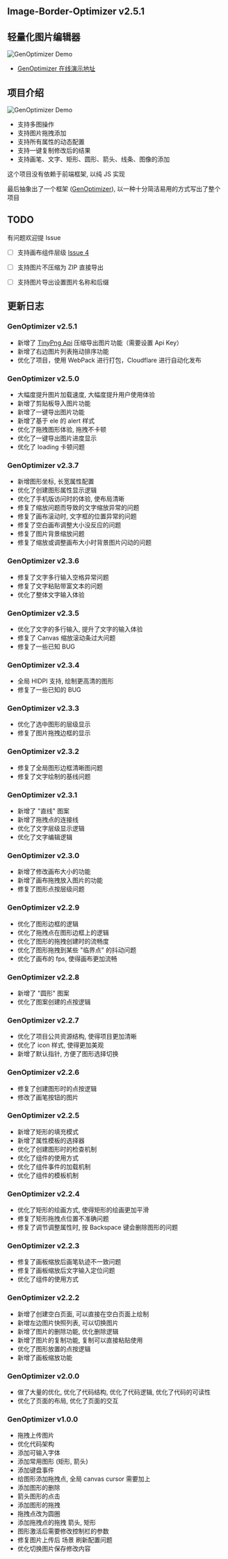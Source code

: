 ## Image-Border-Optimizer v2.5.1
## 轻量化图片编辑器

![GenOptimizer Demo](https://github.com/hellojuantu/image_border_optimizer/blob/compress_image/src/public/img/use_demo.gif?raw=true)

- [GenOptimizer 在线演示地址](https://genoptimizer.cn)

## 项目介绍

![GenOptimizer Demo](https://raw.githubusercontent.com/hellojuantu/image_border_optimizer/compress_image/src/public/img/demo.jpeg)

- 支持多图操作
- 支持图片拖拽添加
- 支持所有属性的动态配置
- 支持一键复制修改后的结果
- 支持画笔、文字、矩形、圆形、箭头、线条、图像的添加

这个项目没有依赖于前端框架, 以纯 JS 实现

最后抽象出了一个框架 ([GenOptimizer](doc/gen_optimizer.md)), 以一种十分简洁易用的方式写出了整个项目

## TODO
有问题欢迎提 Issue
- [ ] 支持画布组件层级 [Issue 4](https://github.com/hellojuantu/image_border_optimizer/issues/4)
- [ ] 支持图片不压缩为 ZIP 直接导出
- [ ] 支持图片导出设置图片名称和后缀


## 更新日志
### GenOptimizer v2.5.1
- 新增了 [TinyPng Api](https://tinypng.com/developers) 压缩导出图片功能（需要设置 Api Key）
- 新增了右边图片列表拖动排序功能
- 优化了项目，使用 WebPack 进行打包，Cloudflare 进行自动化发布

### GenOptimizer v2.5.0
- 大幅度提升图片加载速度, 大幅度提升用户使用体验
- 新增了剪贴板导入图片功能
- 新增了一键导出图片功能
- 新增了基于 ele 的 alert 样式
- 优化了拖拽图形体验, 拖拽不卡顿
- 优化了一键导出图片进度显示
- 优化了 loading 卡顿问题

### GenOptimizer v2.3.7
- 新增图形坐标, 长宽属性配置
- 优化了创建图形属性显示逻辑
- 优化了手机版访问时的体验, 使布局清晰
- 修复了缩放问题而导致的文字缩放异常的问题
- 修复了画布滚动时, 文字框的位置异常的问题
- 修复了空白画布调整大小没反应的问题
- 修复了图片背景缩放问题
- 修复了缩放或调整画布大小时背景图片闪动的问题

### GenOptimizer v2.3.6
- 修复了文字多行输入空格异常问题
- 修复了文字粘贴带富文本的问题
- 优化了整体文字输入体验

### GenOptimizer v2.3.5
- 优化了文字的多行输入, 提升了文字的输入体验
- 修复了 Canvas 缩放滚动条过大问题
- 修复了一些已知 BUG

### GenOptimizer v2.3.4
- 全局 HIDPI 支持, 绘制更高清的图形
- 修复了一些已知的 BUG

### GenOptimizer v2.3.3
- 优化了选中图形的层级显示
- 修复了图片拖拽边框的显示

### GenOptimizer v2.3.2
- 修复了全局图形边框清晰图问题
- 修复了文字绘制的基线问题

### GenOptimizer v2.3.1
- 新增了 "直线" 图案
- 新增了拖拽点的连接线
- 优化了文字层级显示逻辑
- 优化了文字编辑逻辑

### GenOptimizer v2.3.0
- 新增了修改画布大小的功能
- 新增了画布拖拽放入图片的功能
- 修复了图形点按层级问题

### GenOptimizer v2.2.9
- 优化了图形边框的逻辑
- 优化了拖拽点在图形边框上的逻辑
- 优化了图形的拖拽创建时的流畅度
- 优化了图形拖拽到某些 "临界点" 的抖动问题
- 优化了画布的 fps, 使得画布更加流畅

### GenOptimizer v2.2.8
- 新增了 "圆形" 图案
- 优化了图案创建的点按逻辑

### GenOptimizer v2.2.7
- 优化了项目公共资源结构, 使得项目更加清晰
- 优化了 icon 样式, 使得更加美观
- 新增了默认指针, 方便了图形选择切换

### GenOptimizer v2.2.6
- 修复了创建图形时的点按逻辑
- 修改了画笔按钮的图片

### GenOptimizer v2.2.5
- 新增了矩形的填充模式
- 新增了属性模板的选择器
- 优化了创建图形时的检查机制
- 优化了组件的使用方式
- 优化了组件事件的加载机制
- 优化了组件的模板机制

### GenOptimizer v2.2.4
- 优化了矩形的绘画方式, 使得矩形的绘画更加平滑
- 修复了矩形拖拽点位置不准确问题
- 修复了调节调整属性时, 按 Backspace 键会删除图形的问题

### GenOptimizer v2.2.3
- 修复了画板缩放后画笔轨迹不一致问题
- 修复了画板缩放后文字输入定位问题
- 优化了组件的使用方式

### GenOptimizer v2.2.2
- 新增了创建空白页面, 可以直接在空白页面上绘制
- 新增左边图片快照列表, 可以切换图片
- 新增了图片的删除功能, 优化删除逻辑
- 新增了图片的复制功能, 复制可以直接粘贴使用
- 优化了图形放置的点按逻辑
- 新增了画板缩放功能

### GenOptimizer v2.0.0
- 做了大量的优化, 优化了代码结构, 优化了代码逻辑, 优化了代码的可读性
- 优化了页面的布局, 优化了页面的交互

### GenOptimizer v1.0.0
- 拖拽上传图片
- 优化代码架构
- 添加可输入字体
- 添加常用图形 (矩形, 箭头)
- 添加键盘事件
- 给图形添加拖拽点, 全局 canvas cursor 需要加上
- 添加图形的删除
- 箭头图形的点击
- 添加图形的拖拽
- 拖拽点改为圆圈
- 添加拖拽点的拖拽 箭头, 矩形
- 图形激活后需要修改控制栏的参数
- 修复图片上传后 场景 刷新配置问题
- 优化切换图片保存修改内容